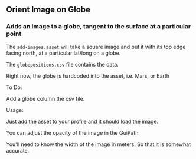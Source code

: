 ## Orient Image on Globe

### Adds an image to a globe, tangent to the surface at a particular point

The `add-images.asset` will take a square image and put it with its top edge facing north, at a particular lat/long on a globe.

The `globepositions.csv` file contains the data.

Right now, the globe is hardcoded into the asset, i.e. Mars, or Earth

To Do:

Add a globe column the csv file.

Usage:

Just add the asset to your profile and it should load the image.

You can adjust the opacity of the image in the GuiPath

You'll need to know the width of the image in meters. So that it is somewhat accurate.
